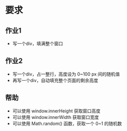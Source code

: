 # 要求

## 作业1

- 写一个div，填满整个窗口

## 作业2

- 写一个div，占一整行，高度设为 0~100 px 间的随机值
- 再写一个div，自动填充整个页面的剩余高度

## 帮助
- 可以使用 window.innerHeight 获取窗口高度
- 可以使用 window.innerWidth 获取窗口宽度
- 可以使用 Math.random() 函数，获取一个 0~1 的随机数